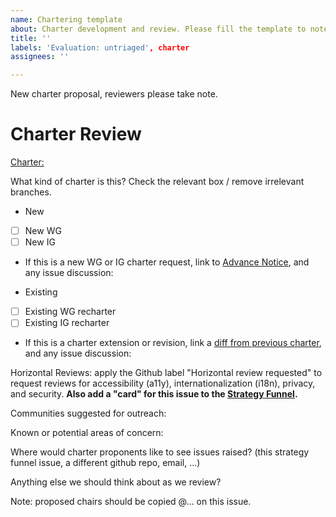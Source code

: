 ```yaml
---
name: Chartering template
about: Charter development and review. Please fill the template to note a new charter or charter revision for strategy review.
title: ''
labels: 'Evaluation: untriaged', charter
assignees: ''

---
```


New charter proposal, reviewers please take note.

# Charter Review

[Charter:](link)

What kind of charter is this? Check the relevant box / remove irrelevant branches. 

* New
 - [ ] New WG 
 - [ ] New IG
 - If this is a new WG or IG charter request, link to [Advance Notice](), and any issue discussion: 

* Existing 
 - [ ] Existing WG recharter 
 - [ ] Existing IG recharter
 - If this is a charter extension or revision, link a [diff from previous charter](https://services.w3.org/htmldiff), and any issue discussion:

Horizontal Reviews: apply the Github label "Horizontal review requested" to request reviews for accessibility (a11y), internationalization (i18n), privacy, and security. **Also add a "card" for this issue to the [Strategy Funnel](https://github.com/w3c/strategy/projects/2).**

Communities suggested for outreach: 

Known or potential areas of concern: 

Where would charter proponents like to see issues raised? (this strategy funnel issue, a different github repo, email, ...)

Anything else we should think about as we review? 

Note: proposed chairs should be copied @... on this issue.
